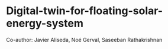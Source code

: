 # Digital-twin-for-floating-solar-energy-system
Co-author: Javier Aliseda, Noé Gerval, Saseeban Rathakrishnan 
